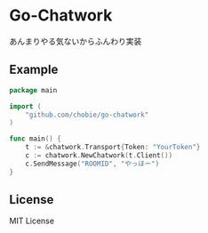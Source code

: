 Go-Chatwork
===========

あんまりやる気ないからふんわり実装

## Example

```go
package main

import (
	"github.com/chobie/go-chatwork"
)

func main() {
	t := &chatwork.Transport{Token: "YourToken"}
	c := chatwork.NewChatwork(t.Client())
	c.SendMessage("ROOMID", "やっほー")
}
```

## License

MIT License
